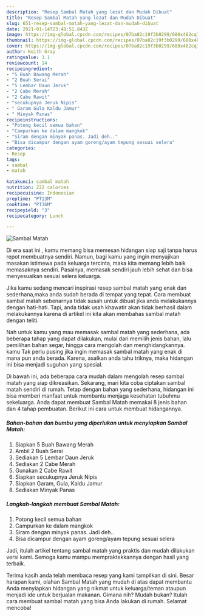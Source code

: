 ```yaml
---
description: "Resep Sambal Matah yang lezat dan Mudah Dibuat"
title: "Resep Sambal Matah yang lezat dan Mudah Dibuat"
slug: 651-resep-sambal-matah-yang-lezat-dan-mudah-dibuat
date: 2021-01-14T23:48:51.843Z
image: https://img-global.cpcdn.com/recipes/07ba82c19f3b0299/680x482cq70/sambal-matah-foto-resep-utama.jpg
thumbnail: https://img-global.cpcdn.com/recipes/07ba82c19f3b0299/680x482cq70/sambal-matah-foto-resep-utama.jpg
cover: https://img-global.cpcdn.com/recipes/07ba82c19f3b0299/680x482cq70/sambal-matah-foto-resep-utama.jpg
author: Keith Gray
ratingvalue: 3.1
reviewcount: 14
recipeingredient:
- "5 Buah Bawang Merah"
- "2 Buah Serai"
- "5 Lembar Daun Jeruk"
- "2 Cabe Merah"
- "2 Cabe Rawit"
- "secukupnya Jeruk Nipis"
- " Garam Gula Kaldu Jamur"
- " Minyak Panas"
recipeinstructions:
- "Potong kecil semua bahan"
- "Campurkan ke dalam mangkok"
- "Siram dengan minyak panas. Jadi deh.."
- "Bisa dicampur dengan ayam goreng/ayam tepung sesuai selera"
categories:
- Resep
tags:
- sambal
- matah

katakunci: sambal matah 
nutrition: 222 calories
recipecuisine: Indonesian
preptime: "PT13M"
cooktime: "PT36M"
recipeyield: "3"
recipecategory: Lunch

---
```



![Sambal Matah](https://img-global.cpcdn.com/recipes/07ba82c19f3b0299/680x482cq70/sambal-matah-foto-resep-utama.jpg)

Di era  saat ini , kamu memang bisa memesan hidangan siap saji tanpa harus repot membuatnya sendiri. Namun, bagi kamu yang ingin menyajikan masakan istimewa pada keluarga tercinta, maka kita memang lebih baik memasaknya sendiri. Pasalnya, memasak sendiri jauh lebih sehat dan bisa menyesuaikan sesuai selera keluarga.

Jika kamu sedang mencari inspirasi resep sambal matah yang enak dan sederhana,maka anda sudah berada di tempat yang tepat. Cara membuat sambal matah  sebenarnya tidak susah untuk dibuat jika anda melakukannya dengan hati-hati. Tapi, anda tidak usah khawatir akan tidak berhasil dalam melakukannya 
karena di artikel ini kita akan membahas sambal matah dengan teliti.  



Nah untuk kamu yang mau memasak sambal matah yang sederhana, ada beberapa tahap yang dapat dilakukan, mulai dari memilih jenis bahan, lalu pemilihan bahan segar, hingga cara mengolah dan menghidangkannya. kamu Tak perlu pusing jika ingin memasak sambal matah yang enak di mana pun anda berada. Karena, asalkan anda  tahu triknya, maka hidangan ini bisa menjadi suguhan yang spesial.

Di bawah ini, ada beberapa cara mudah dalam mengolah resep sambal matah yang siap dikreasikan. Sekarang, mari kita coba ciptakan sambal matah sendiri di rumah. Tetap dengan bahan yang sederhana, hidangan ini bisa memberi manfaat untuk membantu menjaga kesehatan tubuhmu sekeluarga. Anda dapat membuat Sambal Matah memakai 8 jenis bahan dan 4 tahap pembuatan. Berikut ini cara untuk membuat hidangannya.

<!--inarticleads1-->

##### Bahan-bahan dan bumbu yang diperlukan untuk menyiapkan Sambal Matah:

1. Siapkan 5 Buah Bawang Merah
1. Ambil 2 Buah Serai
1. Sediakan 5 Lembar Daun Jeruk
1. Sediakan 2 Cabe Merah
1. Gunakan 2 Cabe Rawit
1. Siapkan secukupnya Jeruk Nipis
1. Siapkan  Garam, Gula, Kaldu Jamur
1. Sediakan  Minyak Panas




<!--inarticleads2-->

##### Langkah-langkah membuat Sambal Matah:

1. Potong kecil semua bahan
1. Campurkan ke dalam mangkok
1. Siram dengan minyak panas. Jadi deh..
1. Bisa dicampur dengan ayam goreng/ayam tepung sesuai selera




Jadi, itulah artikel tentang  sambal matah  yang praktis dan mudah dilakukan versi kami. Semoga kamu mampu mempraktekkannya dengan hasil yang terbaik. 

Terima kasih anda telah membaca resep yang kami tampilkan di sini. Besar harapan kami, olahan  Sambal Matah yang mudah di atas dapat membantu Anda menyiapkan hidangan yang nikmat untuk keluarga/teman ataupun menjadi ide untuk berjualan makanan. Gimana nih? Mudah bukan? Itulah cara membuat sambal matah yang bisa Anda lakukan di rumah. Selamat mencoba!

